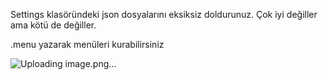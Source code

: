 Settings klasöründeki json dosyalarını eksiksiz doldurunuz.
Çok iyi değiller ama kötü de değiller.

.menu yazarak menüleri kurabilirsiniz

![Uploading image.png…]()
